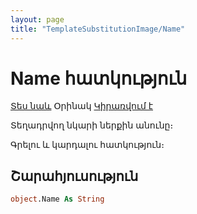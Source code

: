 ```yaml
---
layout: page
title: "TemplateSubstitutionImage/Name"
---
```


# Name հատկություն

[Տես նաև](../TemplateSubstitutionImage.md) Օրինակ [Կիրառվում է](../TemplateSubstitutionImage.md)

Տեղադրվող նկարի ներքին անունը։

Գրելու և կարդալու հատկություն։
 
## Շարահյուսություն

``` vb
object.Name As String
```
